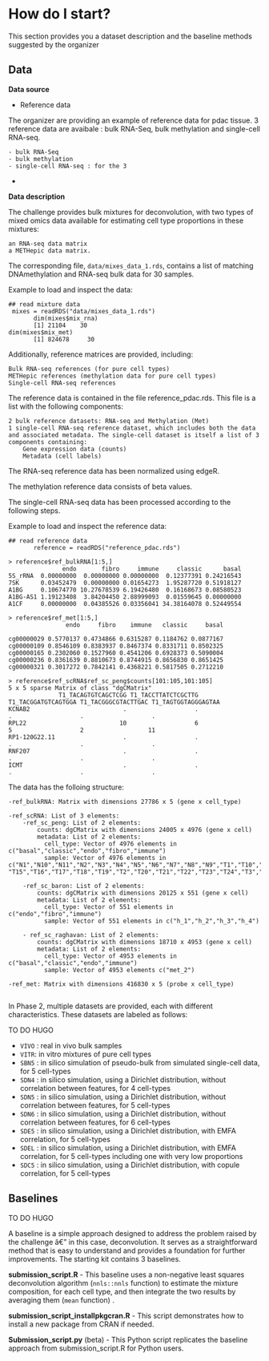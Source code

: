 # How do I start?           
                           

This section provides you a dataset description and the baseline methods suggested by the organizer

                           
## Data   

**Data source**

- Reference data

The organizer are providing an example of reference data for pdac tissue. 3 reference data are avaibale : bulk RNA-Seq, bulk methylation and single-cell RNA-seq.

    - bulk RNA-Seq
    - bulk methylation
    - single-cell RNA-seq : for the 3 
- 

**Data description**

The challenge provides bulk mixtures for deconvolution, with two types of mixed omics data available for estimating cell type proportions in these mixtures:


    an RNA-seq data matrix
    a METHepic data matrix.

The corresponding file, `data/mixes_data_1.rds`, contains a list of matching DNAmethylation and RNA-seq bulk data for 30 samples.

Example to load and inspect the data:

```
## read mixture data
 mixes = readRDS("data/mixes_data_1.rds")
       dim(mixes$mix_rna)
       [1] 21104    30
dim(mixes$mix_met)
       [1] 824678     30
```
Additionally, reference matrices are provided, including:

    Bulk RNA-seq references (for pure cell types)
    METHepic references (methylation data for pure cell types)
    Single-cell RNA-seq references

The reference data is contained in the file reference_pdac.rds. This file is a list with the following components:

    2 bulk reference datasets: RNA-seq and Methylation (Met)
    1 single-cell RNA-seq reference dataset, which includes both the data and associated metadata. The single-cell dataset is itself a list of 3 components containing:
        Gene expression data (counts)
        Metadata (cell labels)

The RNA-seq reference data has been normalized using edgeR.

The methylation reference data consists of beta values.

The single-cell RNA-seq data has been processed according to the following steps.

Example to load and inspect the reference data:

```       
## read reference data
       reference = readRDS("reference_pdac.rds")

> reference$ref_bulkRNA[1:5,]
               endo       fibro     immune     classic      basal
5S_rRNA  0.00000000  0.00000000 0.00000000  0.12377391 0.24216543
7SK      0.03452479  0.00000000 0.01654273  1.95287720 0.51918127
A1BG     0.10674770 10.27678539 6.19426480  0.16168673 0.08580523
A1BG-AS1 1.19123408  3.84204450 2.88999093  0.01559645 0.00000000
A1CF     0.00000000  0.04385526 0.03356041 34.38164078 0.52449554

> reference$ref_met[1:5,]
                endo     fibro    immune   classic     basal

cg00000029 0.5770137 0.4734866 0.6315287 0.1184762 0.0877167
cg00000109 0.8546109 0.8383937 0.8467374 0.8331711 0.8502325
cg00000165 0.2302060 0.1527960 0.4541206 0.6928373 0.5090004
cg00000236 0.8361639 0.8810673 0.8744915 0.8656830 0.8651425
cg00000321 0.3017272 0.7842141 0.4368221 0.5817505 0.2712210

> reference$ref_scRNA$ref_sc_peng$counts[101:105,101:105]
5 x 5 sparse Matrix of class "dgCMatrix"
              T1_TACAGTGTCAGCTCGG T1_TACCTTATCTCGCTTG T1_TACGGATGTCAGTGGA T1_TACGGGCGTACTTGAC T1_TAGTGGTAGGGAGTAA
KCNAB2                          .                   .                   .                   .                   .
RPL22                          10                   6                   5                   2                  11
RP1-120G22.11                   .                   .                   .                   .                   .
RNF207                          .                   .                   .                   .                   .
ICMT                            .                   .                   .                   .                   .

```

The data has the folloing structure:
```
-ref_bulkRNA: Matrix with dimensions 27786 x 5 (gene x cell_type)

-ref_scRNA: List of 3 elements:
    -ref_sc_peng: List of 2 elements:
        counts: dgCMatrix with dimensions 24005 x 4976 (gene x cell)
        metadata: List of 2 elements:
          cell_type: Vector of 4976 elements in c("basal","classic","endo","fibro","immune")
          sample: Vector of 4976 elements in c("N1","N10","N11","N2","N3","N4","N5","N6","N7","N8","N9","T1","T10","T11","T12","T13","T14" "T15","T16","T17","T18","T19","T2","T20","T21","T22","T23","T24","T3","T4","T5","T6","T7","T8","T9")
    
    -ref_sc_baron: List of 2 elements:
        counts: dgCMatrix with dimensions 20125 x 551 (gene x cell) 
        metadata: List of 2 elements:
          cell_type: Vector of 551 elements in c("endo","fibro","immune")
          sample: Vector of 551 elements in c("h_1","h_2","h_3","h_4")
    
    - ref_sc_raghavan: List of 2 elements:
        counts: dgCMatrix with dimensions 18710 x 4953 (gene x cell)
        metadata: List of 2 elements:
          cell_type: Vector of 4953 elements in c("basal","classic","endo","immune")
          sample: Vector of 4953 elements c("met_2")
    
-ref_met: Matrix with dimensions 416830 x 5 (probe x cell_type)


```

In Phase 2, multiple datasets are provided, each with different characteristics. These datasets are labeled as follows:

TO DO HUGO

- `VIVO` : real in vivo bulk samples
- `VITR`: in vitro mixtures of pure cell types
- `SBN5` : in silico simulation of pseudo-bulk from simulated single-cell data, for 5 cell-types
- `SDN4` : in silico simulation, using a Dirichlet distribution, without correlation between features, for 4 cell-types
- `SDN5` : in silico simulation, using a Dirichlet distribution, without correlation between features, for 5 cell-types
- `SDN6` : in silico simulation, using a Dirichlet distribution, without correlation between features, for 6 cell-types
- `SDE5` : in silico simulation, using a Dirichlet distribution, with EMFA correlation, for 5 cell-types
- `SDEL` : in silico simulation, using a Dirichlet distribution, with EMFA correlation, for 5 cell-types including one with very low proportions
- `SDC5` : in silico simulation, using a Dirichlet distribution, with copule correlation, for 5 cell-types

## Baselines                 

TO DO HUGO

A baseline is a simple approach designed to address the problem raised by the challenge â€” in this case, deconvolution. It serves as a straightforward method that is easy to understand and provides a foundation for further improvements.
The starting kit contains 3 baselines.

**submission_script.R** - This baseline uses a non-negative least squares deconvolution algorithm (`nnls::nnls` function) to estimate the mixture composition, for each cell type, and then integrate the two results by averaging them (`mean` function) .

**submission_script_installpkgcran.R** - This script demonstrates how to install a new package from CRAN if needed.

**Submission_script.py** (beta) - This Python script replicates the baseline approach from submission_script.R for Python users. 
